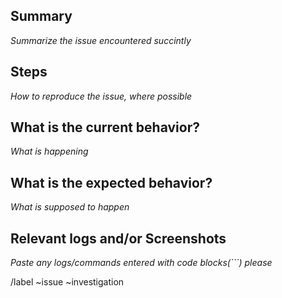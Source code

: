## Summary
*Summarize the issue encountered succintly*


## Steps
*How to reproduce the issue, where possible*


## What is the current behavior?
*What is happening*


## What is the expected behavior?
*What is supposed to happen*


## Relevant logs and/or Screenshots
*Paste any logs/commands entered with code blocks(```) please*


/label ~issue ~investigation
